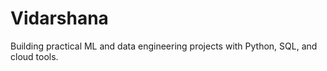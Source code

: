 # Vidarshana
Building practical ML and data engineering projects with Python, SQL, and cloud tools.
